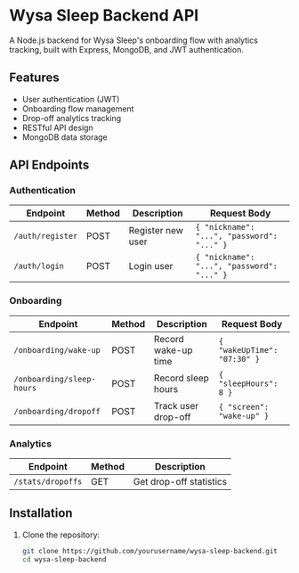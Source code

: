 # Wysa Sleep Backend API

A Node.js backend for Wysa Sleep's onboarding flow with analytics tracking, built with Express, MongoDB, and JWT authentication.

## Features

- User authentication (JWT)
- Onboarding flow management
- Drop-off analytics tracking
- RESTful API design
- MongoDB data storage

## API Endpoints

### Authentication
| Endpoint       | Method | Description               | Request Body                          |
|----------------|--------|---------------------------|---------------------------------------|
| `/auth/register` | POST   | Register new user         | `{ "nickname": "...", "password": "..." }` |
| `/auth/login`    | POST   | Login user                | `{ "nickname": "...", "password": "..." }` |

### Onboarding
| Endpoint            | Method | Description               | Request Body                          |
|---------------------|--------|---------------------------|---------------------------------------|
| `/onboarding/wake-up` | POST   | Record wake-up time       | `{ "wakeUpTime": "07:30" }`           |
| `/onboarding/sleep-hours` | POST | Record sleep hours    | `{ "sleepHours": 8 }`                 |
| `/onboarding/dropoff` | POST   | Track user drop-off      | `{ "screen": "wake-up" }`             |

### Analytics
| Endpoint            | Method | Description               |
|---------------------|--------|---------------------------|
| `/stats/dropoffs`   | GET    | Get drop-off statistics   |

## Installation

1. Clone the repository:
   ```bash
   git clone https://github.com/yourusername/wysa-sleep-backend.git
   cd wysa-sleep-backend
